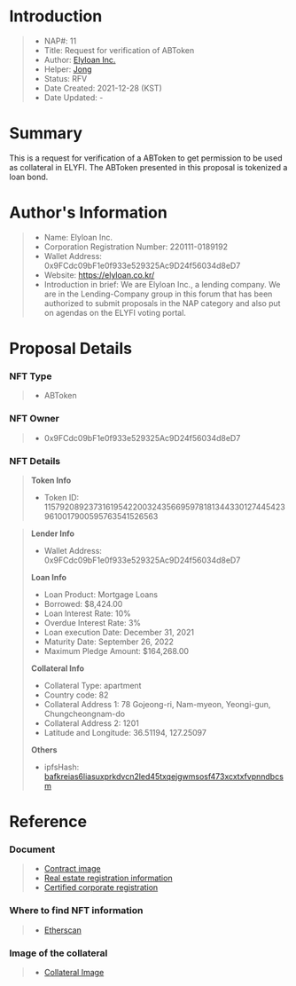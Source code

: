 # Introduction

>- NAP#: 11
>- Title: Request for verification of ABToken
>- Author: [Elyloan Inc.](https://forum.elyfi.world/u/elyloancorp/summary)
>- Helper: [Jong](https://forum.elyfi.world/u/Jong/summary)
>- Status: RFV
>- Date Created: 2021-12-28 (KST)
>- Date Updated: - 

# Summary

This is a request for verification of a ABToken to get permission to be used as collateral in ELYFI. The ABToken presented in this proposal is tokenized a loan bond.
#
# Author's Information

>- Name: Elyloan Inc.
>- Corporation Registration Number: 220111-0189192
>- Wallet Address: 0x9FCdc09bF1e0f933e529325Ac9D24f56034d8eD7
>- Website: https://elyloan.co.kr/
>- Introduction in brief: We are Elyloan Inc., a lending company. We are in the Lending-Company group in this forum that has been authorized to submit proposals in the NAP category and also put on agendas on the ELYFI voting portal.

# Proposal Details

### NFT Type 
>- ABToken

### NFT Owner
>- 0x9FCdc09bF1e0f933e529325Ac9D24f56034d8eD7

### NFT Details

> **Token Info**
>- Token ID: 115792089237316195422003243566959781813443301274454239610017900595763541526563



> **Lender Info**
>- Wallet Address: 0x9FCdc09bF1e0f933e529325Ac9D24f56034d8eD7
>
> **Loan Info**
>- Loan Product: Mortgage Loans
>- Borrowed: $8,424.00
>- Loan Interest Rate: 10%
>- Overdue Interest Rate: 3%
>- Loan execution Date: December 31, 2021
>- Maturity Date: September 26, 2022
>- Maximum Pledge Amount: $164,268.00
>
> **Collateral Info**
>- Collateral Type: apartment
>- Country code: 82
>- Collateral Address 1: 78 Gojeong-ri, Nam-myeon, Yeongi-gun, Chungcheongnam-do
>- Collateral Address 2: 1201
>- Latitude and Longitude: 36.51194, 127.25097
>
> **Others**
>- ipfsHash: [bafkreias6liasuxprkdvcn2led45txqejgwmsosf473xcxtxfvpnndbcsm](https://slate.textile.io/ipfs/bafkreias6liasuxprkdvcn2led45txqejgwmsosf473xcxtxfvpnndbcsm)

# Reference

### Document
>- [Contract image](https://slate.textile.io/ipfs/bafybeihzdqywtuyh43655vs6ynru2b3tk7byzoy5yph6wir5kmwn3bg6my)
>- [Real estate registration information](https://slate.textile.io/ipfs/bafkreiakwapcf2aitp3i2gffbcleiohjayoe4iyupz77bpogvq3zx3a7ve)
>- [Certified corporate registration](https://slate.textile.io/ipfs/bafybeidtfourbfi4oy3nlos4v7vmvn3oyy5ufbtxjdux2gnl3al5pyutsy)

### Where to find NFT information 
>- [Etherscan](https://etherscan.io/token/0x68f69ab21242e194ebd7534b598e26180dd92616?a=115792089237316195422003243566959781813443301274454239610017900595763541526563)

### Image of the collateral 
>- [Collateral Image](https://slate.textile.io/ipfs/bafybeiemjzl45d3pbyt6z5hipllplkamccjcr3dugydm5z6xw2bownc7bu)
